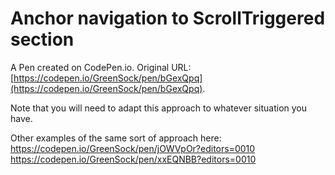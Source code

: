 # Anchor navigation to ScrollTriggered section

A Pen created on CodePen.io. Original URL: [https://codepen.io/GreenSock/pen/bGexQpq](https://codepen.io/GreenSock/pen/bGexQpq).

Note that you will need to adapt this approach to whatever situation you have. 

Other examples of the same sort of approach here: https://codepen.io/GreenSock/pen/jOWVpOr?editors=0010
https://codepen.io/GreenSock/pen/xxEQNBB?editors=0010